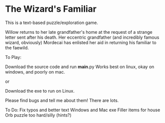 # The Wizard's Familiar
 This is a text-based puzzle/exploration game. 
 
 Willow returns to her late grandfather's home at the request of a strange letter sent after his death. Her eccentric grandfather (and incredibly famous wizard, obviously) Mordecai has enlisted her aid in returning his familiar to the faewild.

To Play: 

Download the source code and run __main__.py
Works best on linux, okay on windows, and poorly on mac.

or

Download the exe to run on Linux. 

Please find bugs and tell me about them! There are lots. 

To Do:
Fix typos and better text
Windows and Mac exe
Filler items for house
Orb puzzle too hard/silly (hints?)

